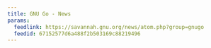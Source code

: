 ```yaml
---
title: GNU Go - News
params:
  feedlink: https://savannah.gnu.org/news/atom.php?group=gnugo
  feedid: 67152577d6a488f2b503169c88219496
---
```

